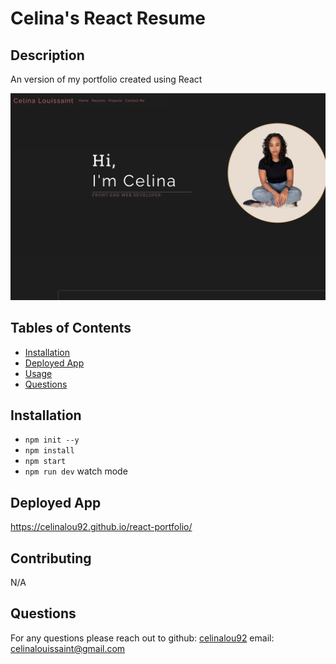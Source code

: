 # Celina's React Resume

## Description 
An version of my portfolio created using React

![Portfolio](./src/components/assets/imgs/reactPortfolio_screengrab.png)

## Tables of Contents
* [Installation](#installation)
* [Deployed App](#deployed-app)
* [Usage](#usage)
* [Questions](#questions)

## Installation 
* `npm init --y`
* `npm install `
* `npm start`
* `npm run dev` watch mode



## Deployed App
https://celinalou92.github.io/react-portfolio/


## Contributing
N/A


## Questions
For any questions please reach out to 
github: [celinalou92](https://github.com/celinalou92)
email: celinalouissaint@gmail.com



